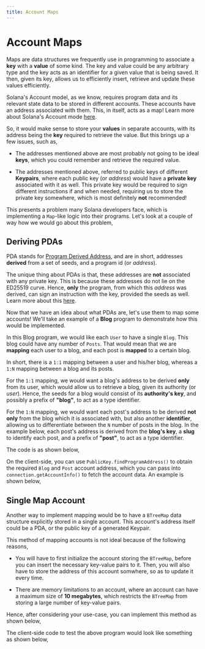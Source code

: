 ```yaml
---
title: Account Maps
---
```


# Account Maps

Maps are data structures we frequently use in programming to associate a **key** with a **value** of some kind. The key and value could be any arbitrary type and the key acts as an identifier for a given value that is being saved. It then, given its key, allows us to efficiently insert, retrieve and update these values efficiently.

Solana's Account model, as we know, requires program data and its relevant state data to be stored in different accounts. These accounts have an address associated with them. This, in itself, acts as a map! Learn more about Solana's Account mode [here][AccountCookbook].

So, it would make sense to store your **values** in separate accounts, with its address being the **key** required to retrieve the value. But this brings up a few issues, such as, 

* The addresses mentioned above are most probably not going to be ideal **keys**, which you could remember and retrieve the required value.

* The addresses mentioned above, referred to public keys of different **Keypairs**, where each public key (or *address*) would have a **private key** associated with it as well. This private key would be required to sign different instructions if and when needed, requiring us to store the private key somewhere, which is most definitely **not** recommended!

This presents a problem many Solana developers face, which is implementing a `Map`-like logic into their programs. Let's look at a couple of way how we would go about this problem,

## Deriving PDAs

PDA stands for [Program Derived Address][PDA], and are in short, addresses **derived** from a set of seeds, and a program id (or _address_). 

The unique thing about PDAs is that, these addresses are **not** associated with any private key. This is because these addresses do not lie on the ED25519 curve. Hence, **only** the program, from which this _address_ was derived, can sign an instruction with the key, provided the seeds as well. Learn more about this [here][CPI].

Now that we have an idea about what PDAs are, let's use them to map some accounts! We'll take an example of a **Blog** program to demonstrate how this would be implemented.

In this Blog program, we would like each `User` to have a single `Blog`. This blog could have any number of `Posts`. That would mean that we are **mapping** each user to a blog, and each post is **mapped** to a certain blog.

In short, there is a `1:1` mapping between a user and his/her blog, whereas a `1:N` mapping between a blog and its posts.

For the `1:1` mapping, we would want a blog's address to be derived **only** from its user, which would allow us to retrieve a blog, given its authority (or _user_). Hence, the seeds for a blog would consist of its **authority's key**, and possibly a prefix of **"blog"**, to act as a type identifier.

For the `1:N` mapping, we would want each post's address to be derived **not only** from the blog which it is associated with, but also another **identifier**, allowing us to differentiate between the `N` number of posts in the blog. In the example below, each post's address is derived from the **blog's key**, a **slug** to identify each post, and a prefix of **"post"**, to act as a type identifier. 

The code is as shown below, 

<SolanaCodeGroup>
  <SolanaCodeGroupItem title="Anchor" active>

  <template v-slot:default>

@[code](@/code/account-maps/deriving-pda/anchor-pda-map.rs)

  </template>

  <template v-slot:preview>

@[code](@/code/account-maps/deriving-pda/anchor-pda-map.preview.rs)

  </template>

  </SolanaCodeGroupItem>

  <SolanaCodeGroupItem title="Rust" active>

  <template v-slot:default>

@[code](@/code/account-maps/deriving-pda/vanilla-pda-map.rs)

  </template>

  <template v-slot:preview>

@[code](@/code/account-maps/deriving-pda/vanilla-pda-map.preview.rs)

  </template>

  </SolanaCodeGroupItem>

</SolanaCodeGroup>

On the client-side, you can use `PublicKey.findProgramAddress()` to obtain the required `Blog` and `Post` account address, which you can pass into `connection.getAccountInfo()` to fetch the account data. An example is shown below, 

<SolanaCodeGroup>
  <SolanaCodeGroupItem title="TS" active>

  <template v-slot:default>

@[code](@/code/account-maps/deriving-pda/client.ts)

  </template>

  <template v-slot:preview>

@[code](@/code/account-maps/deriving-pda/client.preview.ts)

  </template>

  </SolanaCodeGroupItem>

</SolanaCodeGroup>

## Single Map Account

Another way to implement mapping would be to have a `BTreeMap` data structure explicitly stored in a single account. This account's address itself could be a PDA, or the public key of a generated Keypair.

This method of mapping accounts is not ideal because of the following reasons,

* You will have to first initialize the account storing the `BTreeMap`, before you can insert the necessary key-value pairs to it. Then, you will also have to store the address of this account somwhere, so as to update it every time.

* There are memory limitations to an account, where an account can have a maximum size of **10 megabytes**, which restricts the `BTreeMap` from storing a large number of key-value pairs.

Hence, after considering your use-case, you can implement this method as shown below,

<SolanaCodeGroup>
  <SolanaCodeGroupItem title="Rust" active>

  <template v-slot:default>

@[code](@/code/account-maps/trivial/vanilla-trivial-map.rs)

  </template>

  <template v-slot:preview>

@[code](@/code/account-maps/trivial/vanilla-trivial-map.preview.rs)

  </template>

  </SolanaCodeGroupItem>
</SolanaCodeGroup>

The client-side code to test the above program would look like something as shown below,

<SolanaCodeGroup>
  <SolanaCodeGroupItem title="TS" active>

  <template v-slot:default>

@[code](@/code/account-maps/trivial/client.ts)

  </template>

  <template v-slot:preview>

@[code](@/code/account-maps/trivial/client.preview.ts)

  </template>

  </SolanaCodeGroupItem>
</SolanaCodeGroup>



[AccountCookbook]: https://solanacookbook.com/core-concepts/accounts.html
[PDA]: https://solanacookbook.com/references/accounts.html#program-derived-address
[CPI]: https://solanacookbook.com/references/programs.html#create-a-program-derived-address